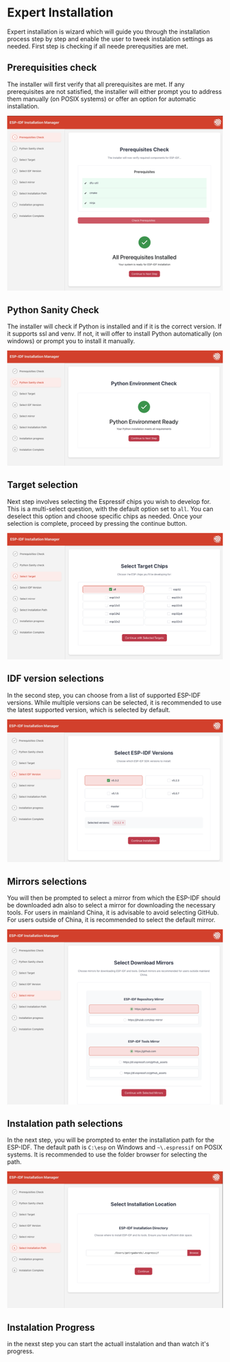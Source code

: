 # Expert Installation

Expert installation is wizard which will guide you through the installation process step by step and enable the user to tweek instalation settings as needed. First step is checking if all neede prerequsities are met.

## Prerequisities check

The installer will first verify that all prerequisites are met. If any prerequisites are not satisfied, the installer will either prompt you to address them manually (on POSIX systems) or offer an option for automatic installation.

![Prerequisities check](./screenshots/prerequisities.png)

## Python Sanity Check

The installer will check if Python is installed and if it is the correct version. If it supports ssl and venv. If not, it will offer to install Python automatically (on windows) or prompt you to install it manually.

![Python Sanity Check](./screenshots/python_sanity.png)

## Target selection

Next step involves selecting the Espressif chips you wish to develop for. This is a multi-select question, with the default option set to `all`. You can deselect this option and choose specific chips as needed. Once your selection is complete, proceed by pressing the continue button.

![Target selection](./screenshots/target_selection.png)

## IDF version selections

In the second step, you can choose from a list of supported ESP-IDF versions. While multiple versions can be selected, it is recommended to use the latest supported version, which is selected by default.

![IDF version selections](./screenshots/idf_version_selection.png)

## Mirrors selections

You will then be prompted to select a mirror from which the ESP-IDF should be downloaded adn also to select a mirror for downloading the necessary tools. For users in mainland China, it is advisable to avoid selecting GitHub. For users outside of China, it is recommended to select the default mirror.

![Mirrors selections](./screenshots/mirrors_selection.png)

## Instalation path selections

In the next step, you will be prompted to enter the installation path for the ESP-IDF. The default path is `C:\esp` on Windows and `~\.espressif` on POSIX systems. It is recommended to use the folder browser for selecting the path.

![Instalation path selections](./screenshots/installation_path_selection.png)

## Instalation Progress

in the nexst step you can start the actuall instalation and than watch it's progress.

